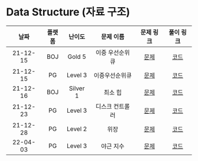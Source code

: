 # Data Structure (자료 구조)

|   날짜   | 플랫폼 |  난이도  |    문제 이름     |                            문제 링크                             |                                    풀이 링크                                    |
| :------: | :----: | :------: | :--------------: | :--------------------------------------------------------------: | :-----------------------------------------------------------------------------: |
| 21-12-15 |  BOJ   |  Gold 5  | 이중 우선순위 큐 |           [문제](https://www.acmicpc.net/problem/7662)           | [코드](https://github.com/LeeMir/Algorithm/blob/main/DataStructure/BOJ-7662.js) |
| 21-12-15 |   PG   | Level 3  |  이중우선순위큐  | [문제](https://programmers.co.kr/learn/courses/30/lessons/42628) | [코드](https://github.com/LeeMir/Algorithm/blob/main/DataStructure/PG-42628.js) |
| 21-12-16 |  BOJ   | Silver 1 |     최소 힙      |           [문제](https://www.acmicpc.net/problem/1927)           | [코드](https://github.com/LeeMir/Algorithm/blob/main/DataStructure/BOJ-1927.js) |
| 21-12-23 |   PG   | Level 3  | 디스크 컨트롤러  | [문제](https://programmers.co.kr/learn/courses/30/lessons/42627) | [코드](https://github.com/LeeMir/Algorithm/blob/main/DataStructure/PG-42627.js) |
| 21-12-28 |   PG   | Level 2  |       위장       | [문제](https://programmers.co.kr/learn/courses/30/lessons/42578) | [코드](https://github.com/LeeMir/Algorithm/blob/main/DataStructure/PG-42578.js) |
| 22-04-03 |   PG   | Level 3  |       야근 지수       | [문제](https://programmers.co.kr/learn/courses/30/lessons/12927) | [코드](https://github.com/LeeMir/Algorithm/blob/main/DataStructure/PG-12927.js) |
